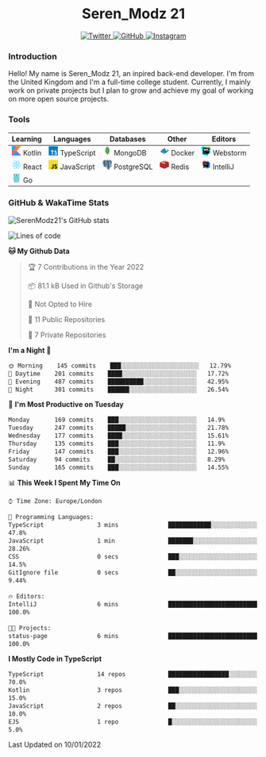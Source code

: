 <div align="center">
  <h1>Seren_Modz 21</h1>
  <a href="https://twitter.com/SerenModz21">
    <img alt="Twitter" src="https://img.shields.io/badge/twitter%20-%231DA1F2.svg?&style=for-the-badge&logo=Twitter&logoColor=white">
  </a>
  <a href="https://github.com/SerenModz21">
    <img alt="GitHub" src="https://img.shields.io/badge/github%20-%23121011.svg?&style=for-the-badge&logo=github&logoColor=white">
  </a>
  <a href="https://www.instagram.com/serenmodz21">
    <img alt="Instagram" src="https://img.shields.io/badge/instagram%20-%23E4405F.svg?&style=for-the-badge&logo=Instagram&logoColor=white">
  </a>
</div>

### Introduction

Hello! My name is Seren_Modz 21, an inpired back-end developer. I'm from the United Kingdom and I'm a full-time college student. Currently, I mainly work on private projects but I plan to grow and achieve my goal of working on more open source projects. 

### Tools

 **Learning**                                        | **Languages**                                               | **Databases**                                               | **Other**                                           | **Editors**                                                  
-----------------------------------------------------|-------------------------------------------------------------|-------------------------------------------------------------|-----------------------------------------------------|--------------------------------------------------------------
 <img width="19px" src="./assets/kotlin.svg"> Kotlin | <img width="19px" src="./assets/typescript.svg"> TypeScript | <img width="19px" src="./assets/mongodb.svg"> MongoDB       | <img width="19px" src="./assets/docker.svg"> Docker | <img width="19px" src="./assets/webstorm.svg"> Webstorm      
 <img width="19px" src="./assets/react.svg"> React   | <img width="19px" src="./assets/javascript.svg"> JavaScript | <img width="19px" src="./assets/postgresql.svg"> PostgreSQL | <img width="19px" src="./assets/redis.svg"> Redis   | <img width="19px" src="./assets/intellij-idea.svg"> IntelliJ
 <img width="19px" src="./assets/go.svg"> Go         |                                                             |                                                             |                                                     |                                                                                                               

### GitHub & WakaTime Stats

![SerenModz21's GitHub stats](https://github-readme-stats.vercel.app/api?username=SerenModz21&show_icons=true&theme=dark)

<!--START_SECTION:waka-->
![Lines of code](https://img.shields.io/badge/From%20Hello%20World%20I%27ve%20Written-37597%20lines%20of%20code-blue)

**🐱 My Github Data** 

> 🏆 7 Contributions in the Year 2022
 > 
> 📦 81.1 kB Used in Github's Storage 
 > 
> 🚫 Not Opted to Hire
 > 
> 📜 11 Public Repositories 
 > 
> 🔑 7 Private Repositories  
 > 
**I'm a Night 🦉** 

```text
🌞 Morning    145 commits    ███░░░░░░░░░░░░░░░░░░░░░░   12.79% 
🌆 Daytime    201 commits    ████░░░░░░░░░░░░░░░░░░░░░   17.72% 
🌃 Evening    487 commits    ██████████░░░░░░░░░░░░░░░   42.95% 
🌙 Night      301 commits    ██████░░░░░░░░░░░░░░░░░░░   26.54%

```
📅 **I'm Most Productive on Tuesday** 

```text
Monday       169 commits    ███░░░░░░░░░░░░░░░░░░░░░░   14.9% 
Tuesday      247 commits    █████░░░░░░░░░░░░░░░░░░░░   21.78% 
Wednesday    177 commits    ████░░░░░░░░░░░░░░░░░░░░░   15.61% 
Thursday     135 commits    ███░░░░░░░░░░░░░░░░░░░░░░   11.9% 
Friday       147 commits    ███░░░░░░░░░░░░░░░░░░░░░░   12.96% 
Saturday     94 commits     ██░░░░░░░░░░░░░░░░░░░░░░░   8.29% 
Sunday       165 commits    ███░░░░░░░░░░░░░░░░░░░░░░   14.55%

```


📊 **This Week I Spent My Time On** 

```text
⌚︎ Time Zone: Europe/London

💬 Programming Languages: 
TypeScript               3 mins              ████████████░░░░░░░░░░░░░   47.8% 
JavaScript               1 min               ███████░░░░░░░░░░░░░░░░░░   28.26% 
CSS                      0 secs              ███░░░░░░░░░░░░░░░░░░░░░░   14.5% 
GitIgnore file           0 secs              ██░░░░░░░░░░░░░░░░░░░░░░░   9.44%

🔥 Editors: 
IntelliJ                 6 mins              █████████████████████████   100.0%

🐱‍💻 Projects: 
status-page              6 mins              █████████████████████████   100.0%

```

**I Mostly Code in TypeScript** 

```text
TypeScript               14 repos            █████████████████░░░░░░░░   70.0% 
Kotlin                   3 repos             ███░░░░░░░░░░░░░░░░░░░░░░   15.0% 
JavaScript               2 repos             ██░░░░░░░░░░░░░░░░░░░░░░░   10.0% 
EJS                      1 repo              █░░░░░░░░░░░░░░░░░░░░░░░░   5.0%

```



 Last Updated on 10/01/2022
<!--END_SECTION:waka-->
